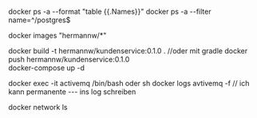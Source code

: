 docker ps -a --format  "table {{.Names}}"
docker ps -a --filter name=^/postgres$

docker images "hermannw/*"

docker build -t hermannw/kundenservice:0.1.0 .   //oder mit gradle
docker push hermannw/kundenservice:0.1.0  
docker-compose up -d

docker exec -it activemq /bin/bash oder sh
docker logs avtivemq -f                          // ich kann permanente --- ins log schreiben

docker network ls